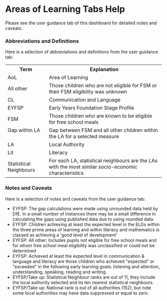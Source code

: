 # Areas of Learning Tabs Help

Please see the user guidance tab of this dashboard for detailed notes and caveats.


### Abbreviations and Definitions

Here is a selection of abbreviations and definitions from the user guidance tab:


<table style="width:100%">
  <tr>
    <th>Term</th>
    <th>Explanation</th> 
     
  </tr>
  <tr>
    <td>AoL</td>
    <td>Area of Learning</td>   
  </tr>
  <tr>
    <td>All other</td>
    <td>Those children who are not eligible for FSM or their FSM eligibility was unknown</td>   
  </tr>
  <tr>
    <td>CL</td>
    <td>Communication and Language</td>   
  </tr>
  <tr>
    <td>EYFSP</td>
    <td>Early Years Foundation Stage Profile</td>   
  </tr>
  <tr>
    <td>FSM</td>
    <td>Those children who are known to be eligible for free school meals</td>    
  </tr>
  <tr>
    <td>Gap within LA &nbsp &nbsp   </td>
    <td>Gap between FSM and all other children within the LA for a selected measure</td>  
  </tr>
  <tr>
    <td>LA</td>
    <td>Local Authority</td>  
  </tr>
  <tr>
    <td>Lit</td>
    <td>Literacy</td>    
  </tr>
  <tr>
    <td>Statistical Neighbours</td>
    <td>For each LA, statistical neighbours are the LAs with the most similar socio-economic characteristics</td>    
  </tr>
  
  
  
</table>


### Notes and Caveats
Here is a selection of notes and caveats from the user guidance tab:

* EYFSP: The gap calculations were made using unrounded data held by DfE. In a small number of instances there may be a small difference in calculating the gaps using published data due to using rounded data.
* EYFSP: Children achieving at least the expected level in the ELGs within the three prime areas of learning and within literacy and mathematics is classed as achieving a 'good level of development'
* EYFSP: All other: Includes pupils not eligible for free school meals and for whom free school meal eligibility was unclassified or could not be determined
* EYFSP: Achieved at least the expected level in communication & language and literacy are those children who achieved "expected" or "exceeded" in the following early learning goals: listening and attention, understanding, speaking, reading and writing. 
* EYFSP/Take up: Statistical Neighbour ranks are out of 11, they include the local authority selected and its ten nearest statistical neighbours.
* EYFSP/Take up: National rank is out of all authorities (152), but note some local authorities may have data suppressed or equal to zero.
